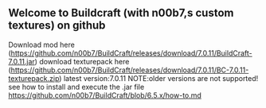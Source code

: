 ## Welcome to Buildcraft (with n00b7,s custom textures) on github
Download mod here (https://github.com/n00b7/BuildCraft/releases/download/7.0.11/BuildCraft-7.0.11.jar)
download texturepack here (https://github.com/n00b7/BuildCraft/releases/download/7.0.11/BC-7.0.11-texturepack.zip)
latest version:7.0.11
NOTE:older versions are not supported!
see how to install and execute the .jar file https://github.com/n00b7/BuildCraft/blob/6.5.x/how-to.md
